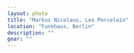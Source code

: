 ```yaml
---
layout: photo
title: "Markus Nicolaus, Lea Porcelain"
location: "Funkhaus, Berlin"
description: ""
gear: ""
---
```

